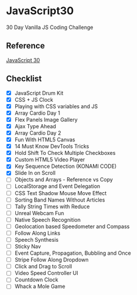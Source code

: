 # JavaScript30

30 Day Vanilla JS Coding Challenge

## Reference
[JavaScript 30](https://javascript30.com/)

## Checklist
- [x] JavaScript Drum Kit
- [x] CSS + JS Clock
- [x] Playing with CSS variables and JS
- [x] Array Cardio Day 1
- [x] Flex Panels Image Gallery
- [x] Ajax Type Ahead
- [x] Array Cardio Day 2
- [x] Fun With HTML5 Canvas
- [x] 14 Must Know DevTools Tricks
- [x] Hold Shift To Check Multiple Checkboxes
- [x] Custom HTML5 Video Player
- [x] Key Sequence Detection (KONAMI CODE)
- [x] Slide In on Scroll
- [ ] Objects and Arrays - Reference vs Copy
- [ ] LocalStorage and Event Delegation
- [ ] CSS Text Shadow Mouse Move Effect
- [ ] Sorting Band Names Without Articles
- [ ] Tally String Times with Reduce
- [ ] Unreal Webcam Fun
- [ ] Native Speech Recognition
- [ ] Geolocation based Speedometer and Compass
- [ ] Follow Along Links
- [ ] Speech Synthesis
- [ ] Sticky Nav
- [ ] Event Capture, Propagation, Bubbling and Once
- [ ] Stripe Follow Along Dropdown
- [ ] Click and Drag to Scroll
- [ ] Video Speed Controller UI
- [ ] Countdown Clock
- [ ] Whack a Mole Game
